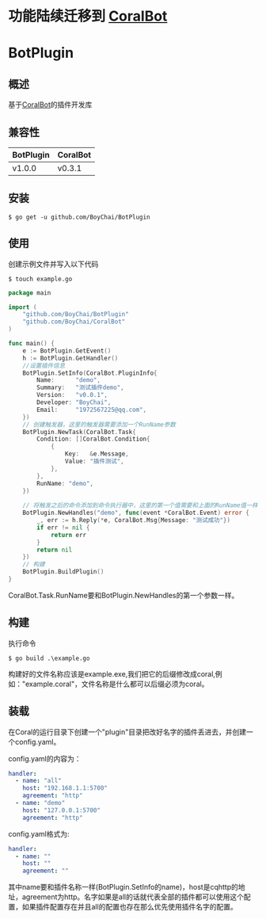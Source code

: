 # 功能陆续迁移到 [CoralBot](https://github.com/BoyChai/CoralBot/)

# BotPlugin

## 概述

基于[CoralBot](https://github.com/BoyChai/CoralBot)的插件开发库

## 兼容性

| BotPlugin | CoralBot |
| --------- | -------- |
| v1.0.0    | v0.3.1   |

## 安装

```
$ go get -u github.com/BoyChai/BotPlugin
```

## 使用

创建示例文件并写入以下代码

```
$ touch example.go
```

```go
package main

import (
	"github.com/BoyChai/BotPlugin"
	"github.com/BoyChai/CoralBot"
)

func main() {
	e := BotPlugin.GetEvent()
	h := BotPlugin.GetHandler()
	//设置插件信息
	BotPlugin.SetInfo(CoralBot.PluginInfo{
		Name:      "demo",
		Summary:   "测试插件demo",
		Version:   "v0.0.1",
		Developer: "BoyChai",
		Email:     "1972567225@qq.com",
	})
    // 创建触发器，这里的触发器需要添加一个RunName参数
	BotPlugin.NewTask(CoralBot.Task{
		Condition: []CoralBot.Condition{
			{
				Key:   &e.Message,
				Value: "插件测试",
			},
		},
		RunName: "demo",
	})
	
    // 将触发之后的命令添加到命令执行器中，这里的第一个值需要和上面的RunName值一样
	BotPlugin.NewHandles("demo", func(event *CoralBot.Event) error {
		_, err := h.Reply(*e, CoralBot.Msg{Message: "测试成功"})
		if err != nil {
			return err
		}
		return nil
	})
    // 构建
	BotPlugin.BuildPlugin()
}
```

CoralBot.Task.RunName要和BotPlugin.NewHandles的第一个参数一样。

## 构建

执行命令

```
$ go build .\example.go
```

构建好的文件名称应该是example.exe,我们把它的后缀修改成coral,例如："example.coral"，文件名称是什么都可以后缀必须为coral。

## 装载

在Coral的运行目录下创建一个"plugin"目录把改好名字的插件丢进去，并创建一个config.yaml。

config.yaml的内容为：

```yaml
handler:
  - name: "all"
    host: "192.168.1.1:5700"
    agreement: "http"
  - name: "demo"
    host: "127.0.0.1:5700"
    agreement: "http"
```

config.yaml格式为:

```yaml
handler:
  - name: ""
    host: ""
    agreement: ""
```

其中name要和插件名称一样(BotPlugin.SetInfo的name)，host是cqhttp的地址，agreement为http。名字如果是all的话就代表全部的插件都可以使用这个配置，如果插件配置存在并且all的配置也存在那么优先使用插件名字的配置。

